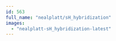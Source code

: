 ```yaml
---
id: 563
full_name: "nealplatt/sH_hybridization"
images: 
  - "nealplatt-sH_hybridization-latest"
---
```

